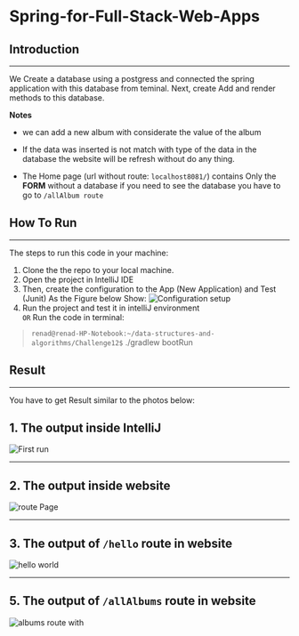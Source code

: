 # Spring-for-Full-Stack-Web-Apps

## Introduction

---
We Create a database using a postgress and connected the spring application with this database from teminal.
Next, create Add and render methods to this database.

**Notes**

- we can add a new album with considerate the value of the album  

- If the data was inserted is not match with type of the data in the database the website will be refresh without do any thing.  

- The Home page (url without route: `localhost8081/`) contains Only the **FORM** without a database if you need to see the database you have to go to `/allAlbum route`

## How To Run

---

The steps to run this code in your machine:  

1. Clone the the repo to your local machine.
2. Open the project in IntelliJ IDE
3. Then, create the configuration to the App (New Application) and Test (Junit) As the Figure below Show:
![Configuration setup](https://i.ibb.co/cJ6kNWs/Screenshot-from-2022-03-06-14-59-53.png)
4. Run the project and test it in intelliJ environment  
 `OR`
Run the code in terminal:

> `renad@renad-HP-Notebook:~/data-structures-and-algorithms/Challenge12$` ./gradlew bootRun  

## Result

---

You have to get Result similar to the photos below:

## 1. The output inside IntelliJ

![First run](https://i.ibb.co/JxZMw5P/Screenshot-from-2022-03-17-21-19-06.png)

---

## 2. The output inside **website**

![route Page](https://i.ibb.co/dkjLDcS/Screenshot-from-2022-03-21-22-11-11.png)

---

## 3. The output of `/hello` route in website

![hello world](https://i.ibb.co/wz0WNnG/Screenshot-from-2022-03-21-22-20-46.png)

---

## 5. The output of `/allAlbums` route in website

![albums route with ](https://i.ibb.co/RCMWGr4/Screenshot-from-2022-03-21-22-23-23.png)

